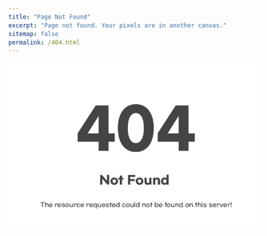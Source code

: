 ```yaml
---
title: "Page Not Found"
excerpt: "Page not found. Your pixels are in another canvas."
sitemap: false
permalink: /404.html
---
```


![](https://github.com/highbirdkr/highbirdkr.github.io/blob/master/images/2023-03-17-second/404error_trans.png?raw=true)